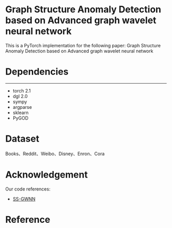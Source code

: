 # Graph Structure Anomaly Detection based on Advanced graph wavelet neural network

This is a PyTorch implementation for the following paper:
Graph Structure Anomaly Detection based on Advanced graph wavelet neural network

# Dependencies
----------------------
- torch 2.1
- dgl 2.0
- sympy
- argparse
- sklearn
- PyGOD

# Dataset
Books、Reddit、Weibo、Disney、Enron、Cora

# Acknowledgement
Our code references:
- [SS-GWNN]([https://github.com/meteor0033/SS-GWNN])

# Reference 
